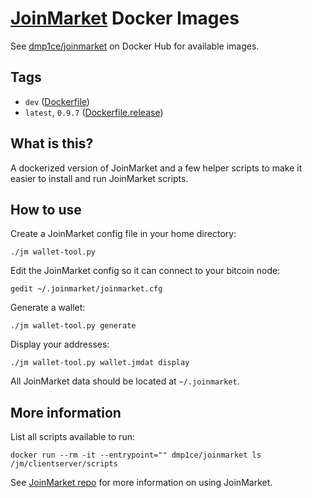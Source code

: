 # [JoinMarket](https://github.com/JoinMarket-Org/joinmarket-clientserver) Docker Images

See [dmp1ce/joinmarket](https://hub.docker.com/r/dmp1ce/joinmarket/tags/) on Docker Hub for available images.

## Tags

- `dev` ([Dockerfile](https://github.com/dmp1ce/joinmarket-DOCKERFILE/blob/master/Dockerfile))
- `latest`, `0.9.7` ([Dockerfile.release](https://github.com/dmp1ce/joinmarket-DOCKERFILE/blob/v0.9.7/Dockerfile.release))

## What is this?

A dockerized version of JoinMarket and a few helper scripts to make it easier to install and run JoinMarket scripts.

## How to use

Create a JoinMarket config file in your home directory:

`./jm wallet-tool.py`

Edit the JoinMarket config so it can connect to your bitcoin node:

`gedit ~/.joinmarket/joinmarket.cfg`

Generate a wallet:

`./jm wallet-tool.py generate`

Display your addresses:

`./jm wallet-tool.py wallet.jmdat display`

All JoinMarket data should be located at `~/.joinmarket`.

## More information

List all scripts available to run:

`docker run --rm -it --entrypoint="" dmp1ce/joinmarket ls /jm/clientserver/scripts`

See [JoinMarket repo](https://github.com/JoinMarket-Org/joinmarket-clientserver) for more information on using JoinMarket.
